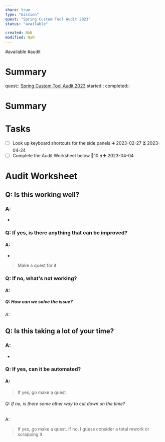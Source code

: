 ```yaml
---
share: true
type: "mission"
quest: "Spring Custom Tool Audit 2023"
status: "available"

created: NaN 
modified: NaN
---
```

#available #audit 
# Summary
quest:: [Spring Custom Tool Audit 2023](./Spring%20Custom%20Tool%20Audit%202023.md)
started:: 
completed::
# Summary

# Tasks
- [ ] Look up keyboard shortcuts for the side panels ➕ 2023-02-27 ⏳ 2023-04-24
- [ ] Complete the Audit Worksheet below 🥄10 ⏫ ➕ 2023-04-04

# Audit Worksheet
## Q: Is this working well?
### A: 
- 
### Q: If yes, is there anything that can be improved?
#### A:
- 
> Make a quest for it
### Q: If no, what's not working?
#### A:

##### Q: How can we solve the issue?
###### A: 

## Q: Is this taking a lot of your time?
### A:
- 
### Q: If yes, can it be automated?
#### A: 
> If yes, go make a quest
###### Q: If no, is there some other way to cut down on the time?
A: 
> If yes, go make a quest. If no, I guess consider a total rework or scrapping it